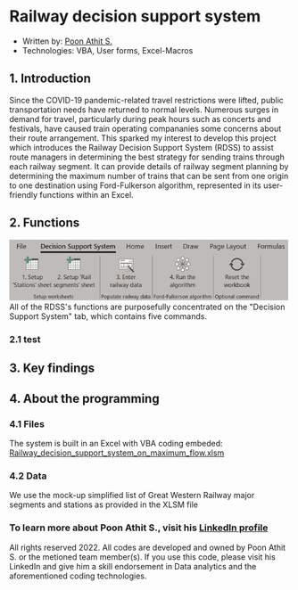 # Railway decision support system
* Written by: [Poon Athit S. ](https://www.linkedin.com/in/athit-srimachand/)
* Technologies: VBA, User forms, Excel-Macros

## 1. Introduction
Since the COVID-19 pandemic-related travel restrictions were lifted, public transportation needs have returned to normal levels. Numerous surges in demand for travel, particularly during peak hours such as concerts and festivals, have caused train operating compananies some concerns about their route arrangement. This sparked my interest to develop this project which introduces the Railway Decision Support System (RDSS) to assist route managers in determining the best strategy for sending trains through each railway segment. It can provide details of railway segment planning by determining the maximum number of trains that can be sent from one origin to one destination using Ford-Fulkerson algorithm, represented in its user-friendly functions within an Excel. 

## 2. Functions
<img src="https://github.com/PoonAthitS/railway-decision-support-system/blob/main/IMAGES/Decision%20Support%20System%20Tab.png?raw=true" width="500">
All of the RDSS's functions are purposefully concentrated on the "Decision Support System" tab, which contains five commands.

### 2.1 test


## 3. Key findings


## 4. About the programming


### 4.1 Files
The system is built in an Excel with VBA coding embeded: [Railway_decision_support_system_on_maximum_flow.xlsm](https://github.com/PoonAthitS/railway-decision-support-system/blob/main/Railway_decision_support_system_on_maximum_flow.xlsm)

### 4.2 Data
We use the mock-up simplified list of Great Western Railway major segments and stations as provided in the XLSM file

### To learn more about Poon Athit S., visit his [LinkedIn profile](https://www.linkedin.com/in/athit-srimachand/)
All rights reserved 2022. All codes are developed and owned by Poon Athit S. or the metioned team member(s). If you use this code, please visit his LinkedIn and give him a skill endorsement in Data analytics and the aforementioned coding technologies.
